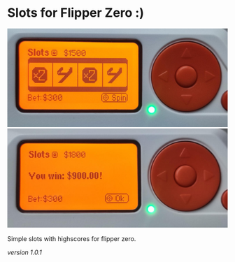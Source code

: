 
# Slots for Flipper Zero :)
![Screen1](screen1.png "Title")
![Screen2](screen2.png "Title")

Simple slots with highscores for flipper zero.

*version 1.0.1*